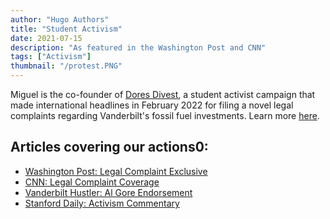 ```yaml
---
author: "Hugo Authors"
title: "Student Activism"
date: 2021-07-15
description: "As featured in the Washington Post and CNN"
tags: ["Activism"]
thumbnail: "/protest.PNG"
---
```


Miguel is the co-founder of [Dores Divest](https://divestvanderbilt.com/), a student activist campaign that made international headlines in February 2022 for filing a novel legal complaints regarding Vanderbilt's fossil fuel investments. Learn more [here](https://divestvanderbilt.com/).

## Articles covering our actions0:

- [Washington Post: Legal Complaint Exclusive](https://www.washingtonpost.com/education/2022/02/16/college-fossil-fuel-divest-legal-action/)
- [CNN: Legal Complaint Coverage](https://www.cnn.com/2022/04/09/us/college-students-fossil-fuel-legal-action-climate/index.html)
- [Vanderbilt Hustler: Al Gore Endorsement](https://vanderbilthustler.com/44409/featured/of-course-al-gore-endorses-vanderbilt-divesting-from-fossil-fuels/)
- [Stanford Daily: Activism Commentary](https://stanforddaily.com/2022/02/16/climate-defense-project-and-fossil-free-stanford-file-legal-complaint-against-stanford/)
